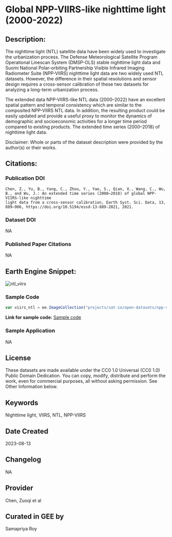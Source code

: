 
# Global NPP-VIIRS-like nighttime light (2000-2022)

## Description:

The nighttime light (NTL) satellite data have been widely used to investigate the urbanization process. The Defense Meteorological Satellite Program Operational Linescan System (DMSP-OLS) stable nighttime light data and Suomi National Polar-orbiting Partnership Visible Infrared Imaging Radiometer Suite (NPP-VIIRS) nighttime light data are two widely used NTL datasets. However, the difference in their spatial resolutions and sensor design requires a cross-sensor calibration of these two datasets for analyzing a long-term urbanization process.

The extended data NPP-VIIRS-like NTL data (2000–2022) have an excellent spatial pattern and temporal consistency which are similar to the composited NPP-VIIRS NTL data. In addition, the resulting product could be easily updated and provide a useful proxy to monitor the dynamics of demographic and socioeconomic activities for a longer time period compared to existing products. The extended time series (2000–2018) of nighttime light data.

Disclaimer: Whole or parts of the dataset description were provided by the author(s) or their works.

## Citations:

### Publication DOI

```
Chen, Z., Yu, B., Yang, C., Zhou, Y., Yao, S., Qian, X., Wang, C., Wu, B., and Wu, J.: An extended time series (2000–2018) of global NPP-VIIRS-like nighttime
light data from a cross-sensor calibration, Earth Syst. Sci. Data, 13, 889–906, https://doi.org/10.5194/essd-13-889-2021, 2021.
```

### Dataset DOI

NA

### Published Paper Citations

NA

## Earth Engine Snippet:
![ntl_viirs](https://user-images.githubusercontent.com/6677629/185727107-e76dcc00-4194-4f30-92f3-9aa851f671ae.gif)
### Sample Code

```js
var viirs_ntl = ee.ImageCollection("projects/sat-io/open-datasets/npp-viirs-ntl");
```

**Link for sample code:** [Sample code](https://code.earthengine.google.com/?scriptPath=users/sat-io/awesome-gee-catalog-examples:global-utilities-assets-amenities/GLOBAL-NPP-VIIRS-LIKE-NTL)

### Sample Application

NA

## License

These datasets are made available under the CC0 1.0 Universal (CC0 1.0) Public Domain Dedication. You can copy, modify, distribute and perform the work, even for commercial purposes, all without asking permission. See Other Information below.

## Keywords

Nighttime light, VIIRS, NTL, NPP-VIIRS

## Date Created

2023-08-13

## Changelog

NA

## Provider

Chen, Zuoqi et al

## Curated in GEE by
Samapriya Roy